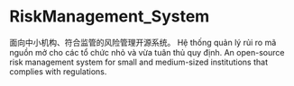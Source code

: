 # RiskManagement_System
面向中小机构、符合监管的风险管理开源系统。
Hệ thống quản lý rủi ro mã nguồn mở cho các tổ chức nhỏ và vừa tuân thủ quy định.
An open-source risk management system for small and medium-sized institutions that complies with regulations.
